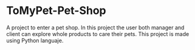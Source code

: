 # ToMyPet-Pet-Shop
A project to enter a pet shop.
In this project the user both manager and client can explore whole products to care their pets.
This project is made using Python languaje.
